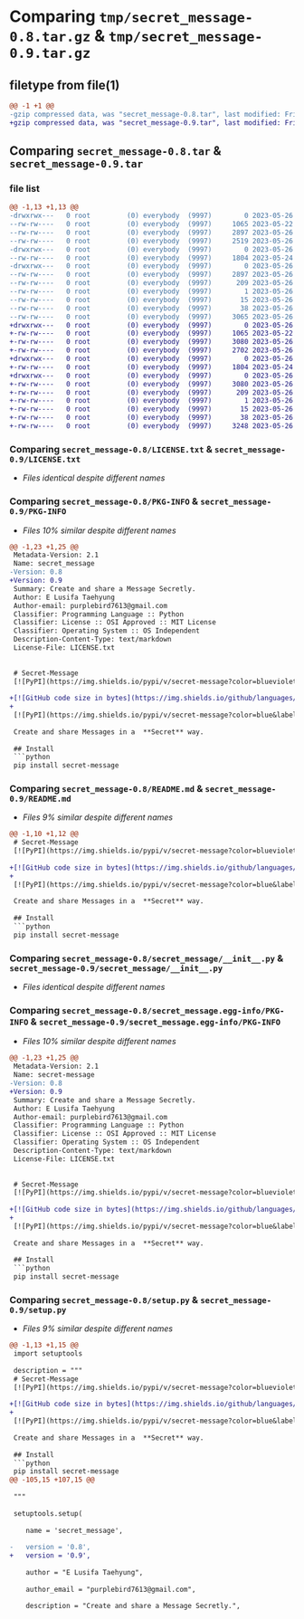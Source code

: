 # Comparing `tmp/secret_message-0.8.tar.gz` & `tmp/secret_message-0.9.tar.gz`

## filetype from file(1)

```diff
@@ -1 +1 @@
-gzip compressed data, was "secret_message-0.8.tar", last modified: Fri May 26 07:00:31 2023, max compression
+gzip compressed data, was "secret_message-0.9.tar", last modified: Fri May 26 07:27:13 2023, max compression
```

## Comparing `secret_message-0.8.tar` & `secret_message-0.9.tar`

### file list

```diff
@@ -1,13 +1,13 @@
-drwxrwx---   0 root         (0) everybody  (9997)        0 2023-05-26 07:00:31.093956 secret_message-0.8/
--rw-rw----   0 root         (0) everybody  (9997)     1065 2023-05-22 13:17:48.000000 secret_message-0.8/LICENSE.txt
--rw-rw----   0 root         (0) everybody  (9997)     2897 2023-05-26 07:00:31.003956 secret_message-0.8/PKG-INFO
--rw-rw----   0 root         (0) everybody  (9997)     2519 2023-05-26 06:58:49.000000 secret_message-0.8/README.md
-drwxrwx---   0 root         (0) everybody  (9997)        0 2023-05-26 07:00:30.863956 secret_message-0.8/secret_message/
--rw-rw----   0 root         (0) everybody  (9997)     1804 2023-05-24 18:26:32.000000 secret_message-0.8/secret_message/__init__.py
-drwxrwx---   0 root         (0) everybody  (9997)        0 2023-05-26 07:00:30.983956 secret_message-0.8/secret_message.egg-info/
--rw-rw----   0 root         (0) everybody  (9997)     2897 2023-05-26 07:00:30.000000 secret_message-0.8/secret_message.egg-info/PKG-INFO
--rw-rw----   0 root         (0) everybody  (9997)      209 2023-05-26 07:00:30.000000 secret_message-0.8/secret_message.egg-info/SOURCES.txt
--rw-rw----   0 root         (0) everybody  (9997)        1 2023-05-26 07:00:30.000000 secret_message-0.8/secret_message.egg-info/dependency_links.txt
--rw-rw----   0 root         (0) everybody  (9997)       15 2023-05-26 07:00:30.000000 secret_message-0.8/secret_message.egg-info/top_level.txt
--rw-rw----   0 root         (0) everybody  (9997)       38 2023-05-26 07:00:31.093956 secret_message-0.8/setup.cfg
--rw-rw----   0 root         (0) everybody  (9997)     3065 2023-05-26 06:58:07.000000 secret_message-0.8/setup.py
+drwxrwx---   0 root         (0) everybody  (9997)        0 2023-05-26 07:27:13.483956 secret_message-0.9/
+-rw-rw----   0 root         (0) everybody  (9997)     1065 2023-05-22 13:17:48.000000 secret_message-0.9/LICENSE.txt
+-rw-rw----   0 root         (0) everybody  (9997)     3080 2023-05-26 07:27:13.473956 secret_message-0.9/PKG-INFO
+-rw-rw----   0 root         (0) everybody  (9997)     2702 2023-05-26 07:26:21.000000 secret_message-0.9/README.md
+drwxrwx---   0 root         (0) everybody  (9997)        0 2023-05-26 07:27:13.393956 secret_message-0.9/secret_message/
+-rw-rw----   0 root         (0) everybody  (9997)     1804 2023-05-24 18:26:32.000000 secret_message-0.9/secret_message/__init__.py
+drwxrwx---   0 root         (0) everybody  (9997)        0 2023-05-26 07:27:13.453956 secret_message-0.9/secret_message.egg-info/
+-rw-rw----   0 root         (0) everybody  (9997)     3080 2023-05-26 07:27:12.000000 secret_message-0.9/secret_message.egg-info/PKG-INFO
+-rw-rw----   0 root         (0) everybody  (9997)      209 2023-05-26 07:27:13.000000 secret_message-0.9/secret_message.egg-info/SOURCES.txt
+-rw-rw----   0 root         (0) everybody  (9997)        1 2023-05-26 07:27:12.000000 secret_message-0.9/secret_message.egg-info/dependency_links.txt
+-rw-rw----   0 root         (0) everybody  (9997)       15 2023-05-26 07:27:12.000000 secret_message-0.9/secret_message.egg-info/top_level.txt
+-rw-rw----   0 root         (0) everybody  (9997)       38 2023-05-26 07:27:13.483956 secret_message-0.9/setup.cfg
+-rw-rw----   0 root         (0) everybody  (9997)     3248 2023-05-26 07:26:36.000000 secret_message-0.9/setup.py
```

### Comparing `secret_message-0.8/LICENSE.txt` & `secret_message-0.9/LICENSE.txt`

 * *Files identical despite different names*

### Comparing `secret_message-0.8/PKG-INFO` & `secret_message-0.9/PKG-INFO`

 * *Files 10% similar despite different names*

```diff
@@ -1,23 +1,25 @@
 Metadata-Version: 2.1
 Name: secret_message
-Version: 0.8
+Version: 0.9
 Summary: Create and share a Message Secretly.
 Author: E Lusifa Taehyung
 Author-email: purplebird7613@gmail.com
 Classifier: Programming Language :: Python
 Classifier: License :: OSI Approved :: MIT License
 Classifier: Operating System :: OS Independent
 Description-Content-Type: text/markdown
 License-File: LICENSE.txt
 
 
 # Secret-Message 
 [![PyPI](https://img.shields.io/pypi/v/secret-message?color=blueviolet&label=Web-version%20&logo=appveyor&style=plastic)](https://secret-msg.onrender.com/)
 
+[![GitHub code size in bytes](https://img.shields.io/github/languages/code-size/PurpleBird7613/secret_msg?color=inactive&label=GitHub)](https://github.com/PurpleBird7613/secret_msg)
+
 [![PyPI](https://img.shields.io/pypi/v/secret-message?color=blue&label=python-package&style=plastic)](https://pypi.org/project/secret-message/)
 
 Create and share Messages in a  **Secret** way.
 
 ## Install
 ```python
 pip install secret-message
```

### Comparing `secret_message-0.8/README.md` & `secret_message-0.9/README.md`

 * *Files 9% similar despite different names*

```diff
@@ -1,10 +1,12 @@
 # Secret-Message 
 [![PyPI](https://img.shields.io/pypi/v/secret-message?color=blueviolet&label=Web-version%20&logo=appveyor&style=plastic)](https://secret-msg.onrender.com/)
 
+[![GitHub code size in bytes](https://img.shields.io/github/languages/code-size/PurpleBird7613/secret_msg?color=inactive&label=GitHub)](https://github.com/PurpleBird7613/secret_msg)
+
 [![PyPI](https://img.shields.io/pypi/v/secret-message?color=blue&label=python-package&style=plastic)](https://pypi.org/project/secret-message/)
 
 Create and share Messages in a  **Secret** way.
 
 ## Install
 ```python
 pip install secret-message
```

### Comparing `secret_message-0.8/secret_message/__init__.py` & `secret_message-0.9/secret_message/__init__.py`

 * *Files identical despite different names*

### Comparing `secret_message-0.8/secret_message.egg-info/PKG-INFO` & `secret_message-0.9/secret_message.egg-info/PKG-INFO`

 * *Files 10% similar despite different names*

```diff
@@ -1,23 +1,25 @@
 Metadata-Version: 2.1
 Name: secret-message
-Version: 0.8
+Version: 0.9
 Summary: Create and share a Message Secretly.
 Author: E Lusifa Taehyung
 Author-email: purplebird7613@gmail.com
 Classifier: Programming Language :: Python
 Classifier: License :: OSI Approved :: MIT License
 Classifier: Operating System :: OS Independent
 Description-Content-Type: text/markdown
 License-File: LICENSE.txt
 
 
 # Secret-Message 
 [![PyPI](https://img.shields.io/pypi/v/secret-message?color=blueviolet&label=Web-version%20&logo=appveyor&style=plastic)](https://secret-msg.onrender.com/)
 
+[![GitHub code size in bytes](https://img.shields.io/github/languages/code-size/PurpleBird7613/secret_msg?color=inactive&label=GitHub)](https://github.com/PurpleBird7613/secret_msg)
+
 [![PyPI](https://img.shields.io/pypi/v/secret-message?color=blue&label=python-package&style=plastic)](https://pypi.org/project/secret-message/)
 
 Create and share Messages in a  **Secret** way.
 
 ## Install
 ```python
 pip install secret-message
```

### Comparing `secret_message-0.8/setup.py` & `secret_message-0.9/setup.py`

 * *Files 9% similar despite different names*

```diff
@@ -1,13 +1,15 @@
 import setuptools
 
 description = """
 # Secret-Message 
 [![PyPI](https://img.shields.io/pypi/v/secret-message?color=blueviolet&label=Web-version%20&logo=appveyor&style=plastic)](https://secret-msg.onrender.com/)
 
+[![GitHub code size in bytes](https://img.shields.io/github/languages/code-size/PurpleBird7613/secret_msg?color=inactive&label=GitHub)](https://github.com/PurpleBird7613/secret_msg)
+
 [![PyPI](https://img.shields.io/pypi/v/secret-message?color=blue&label=python-package&style=plastic)](https://pypi.org/project/secret-message/)
 
 Create and share Messages in a  **Secret** way.
 
 ## Install
 ```python
 pip install secret-message
@@ -105,15 +107,15 @@
 
 """          
 
 setuptools.setup(
 
 	name = 'secret_message', 
 
-	version = '0.8',
+	version = '0.9',
 
 	author = "E Lusifa Taehyung",
 
 	author_email = "purplebird7613@gmail.com",
 
 	description = "Create and share a Message Secretly.",
```

